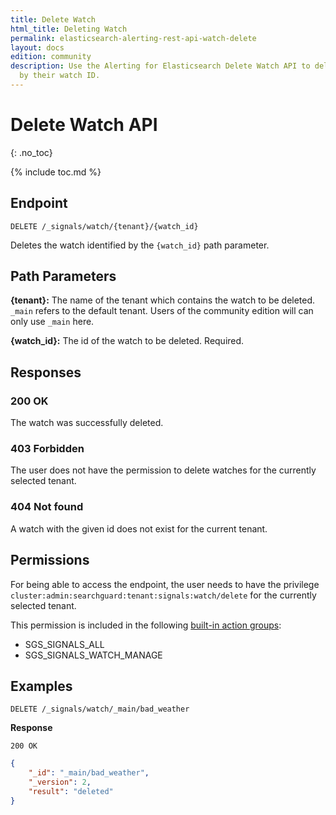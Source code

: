 ```yaml
---
title: Delete Watch
html_title: Deleting Watch
permalink: elasticsearch-alerting-rest-api-watch-delete
layout: docs
edition: community
description: Use the Alerting for Elasticsearch Delete Watch API to delete watches
  by their watch ID.
---
```

<!--- Copyright 2022 floragunn GmbH -->


# Delete Watch API
{: .no_toc}

{% include toc.md %}


## Endpoint

```
DELETE /_signals/watch/{tenant}/{watch_id}
```

Deletes the watch identified by the `{watch_id}` path parameter. 


## Path Parameters

**{tenant}:** The name of the tenant which contains the watch to be deleted. `_main` refers to the default tenant. Users of the community edition will can only use `_main` here.

**{watch_id}:** The id of the watch to be deleted. Required.

## Responses

### 200 OK

The watch was successfully deleted.

### 403 Forbidden

The user does not have the permission to delete watches for the currently selected tenant. 

### 404 Not found

A watch with the given id does not exist for the current tenant.

## Permissions

For being able to access the endpoint, the user needs to have the privilege `cluster:admin:searchguard:tenant:signals:watch/delete` for the currently selected tenant.

This permission is included in the following [built-in action groups](security_permissions.md):

* SGS\_SIGNALS\_ALL 
* SGS\_SIGNALS\_WATCH\_MANAGE

## Examples

```
DELETE /_signals/watch/_main/bad_weather
```


**Response**

```
200 OK
```

```json
{
    "_id": "_main/bad_weather",
    "_version": 2,
    "result": "deleted"
}
```

